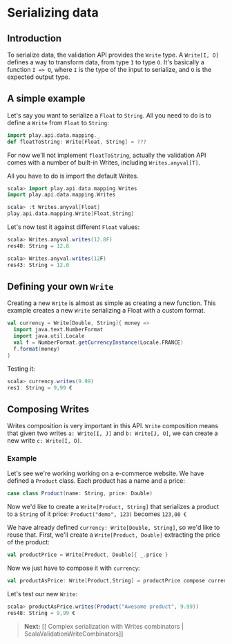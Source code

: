 # Serializing data

## Introduction

To serialize data, the validation API provides the `Write` type. A `Write[I, O]` defines a way to transform data, from type `I` to type `O`. It's basically a function `I => O`, where `I` is the type of the input to serialize, and `O` is the expected output type.

## A simple example

Let's say you want to serialize a `Float` to `String`.
All you need to do is to define a `Write` from `Float` to `String`:

```scala
import play.api.data.mapping._
def floatToString: Write[Float, String] = ???
```

For now we'll not implement `floatToString`, actually the validation API comes with a number of built-in Writes, including `Writes.anyval[T]`.

All you have to do is import the default Writes.

```scala
scala> import play.api.data.mapping.Writes
import play.api.data.mapping.Writes

scala> :t Writes.anyval[Float]
play.api.data.mapping.Write[Float,String]
```

Let's now test it against different `Float` values:

```scala
scala> Writes.anyval.writes(12.8F)
res40: String = 12.8

scala> Writes.anyval.writes(12F)
res43: String = 12.0
```

## Defining your own `Write`

Creating a new `Write` is almost as simple as creating a new function.
This example creates a new `Write` serializing a Float with a custom format.

```scala
val currency = Write[Double, String]{ money =>
  import java.text.NumberFormat
  import java.util.Locale
  val f = NumberFormat.getCurrencyInstance(Locale.FRANCE)
  f.format(money)
}
```

Testing it:

```scala
scala> currency.writes(9.99)
res1: String = 9,99 €
```

## Composing Writes

Writes composition is very important in this API. `Write` composition means that given two writes `a: Write[I, J]` and `b: Write[J, O]`, we can create a new write `c: Write[I, O]`.

### Example

Let's see we're working working on a e-commerce website. We have defined a `Product` class.
Each product has a name and a price:

```scala
case class Product(name: String, price: Double)
```

Now we'd like to create a `Write[Product, String]` that serializes a product to a `String` of it price: `Product("demo", 123)` becomes `123,00 €`

We have already defined `currency: Write[Double, String]`, so we'd like to reuse that.
First, we'll create a `Write[Product, Double]` extracting the price of the product:

```scala
val productPrice = Write[Product, Double]{ _.price }
```

Now we just have to compose it with `currency`:

```scala
val productAsPrice: Write[Product,String] = productPrice compose currency
```

Let's test our new `Write`:

```scala
scala> productAsPrice.writes(Product("Awesome product", 9.99))
res48: String = 9,99 €
```

> **Next:** [[ Complex serialization with Writes combinators | ScalaValidationWriteCombinators]]